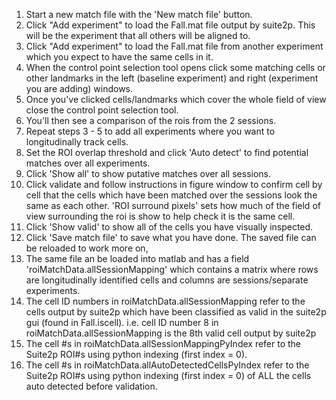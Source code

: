 1) Start a new match file with the 'New match file' button.
2) Click "Add experiment" to load the Fall.mat file output by suite2p.
This will be the experiment that all others will be aligned to.
3) Click "Add experiment" to load the Fall.mat file from another
experiment which you expect to have the same cells in it.
4) When the control point selection tool opens click some matching cells
or other landmarks in the left (baseline experiment) and right
(experiment you are adding) windows.
5) Once you've clicked cells/landmarks which cover the whole field of
view close the control point selection tool.
6) You'll then see a comparison of the rois from the 2 sessions.
7) Repeat steps 3 - 5 to add all experiments where you want to
longitudinally track cells.
8) Set the ROI overlap threshold and click 'Auto detect' to find
potential matches over all experiments.
9) Click 'Show all' to show putative matches over all sessions.
10) Click validate and follow instructions in figure window to confirm
cell by cell that the cells which have been matched over the sessions
look the same as each other. 'ROI surround pixels' sets how much of the
field of view surrounding the roi is show to help check it is the same
cell.
11) Click 'Show valid' to show all of the cells you have visually
inspected.
12) Click 'Save match file' to save what you have done. The saved file
can be reloaded to work more on,
13) The same file an be loaded into matlab and has a field
'roiMatchData.allSessionMapping' which contains a matrix where rows are
longitudinally identified cells and columns are sessions/separate
experiments. 
14) The cell ID numbers in roiMatchData.allSessionMapping refer to the
cells output by suite2p which have been classified as valid in the
suite2p gui (found in Fall.iscell). i.e. cell ID number 8 in
roiMatchData.allSessionMapping is the 8th valid cell output by suite2p
15) The cell #s in roiMatchData.allSessionMappingPyIndex refer to the
Suite2p ROI#s using python indexing (first index = 0).
16) The cell #s in roiMatchData.allAutoDetectedCellsPyIndex refer to the 
Suite2p ROI#s using python indexing (first index = 0) of ALL the cells 
auto detected before validation.
